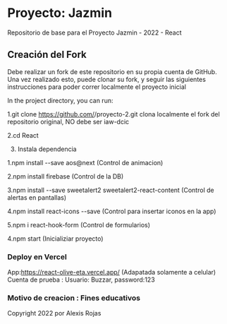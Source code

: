 # Proyecto: Jazmin 

Repositorio de base para el Proyecto Jazmin - 2022 - React

## Creación del Fork
Debe realizar un fork de este repositorio en su propia cuenta de GitHub. Una vez realizado esto, puede clonar su fork, y seguir las siguientes instrucciones para poder correr localmente el proyecto inicial 

In the project directory, you can run:

1.git clone https://github.com/<UsuarioGitHub>/proyecto-2.git clona localmente el fork del repositorio original, <UsuarioGitHub> NO debe ser iaw-dcic

2.cd React

3. Instala dependencia
 
  1.npm install --save aos@next (Control de animacion)
 
  2.npm install firebase (Control de la DB)
 
  3.npm install --save sweetalert2 sweetalert2-react-content (Control de alertas en pantallas)
 
  4.npm install react-icons --save (Control para insertar iconos en la app)
 
  5.npm i react-hook-form (Control de formularios)

4.npm start (Inicializiar proyecto)

### Deploy en Vercel

App:https://react-olive-eta.vercel.app/ (Adapatada solamente a celular)
Cuenta de prueba : Usuario: Buzzar, password:123

### Motivo de creacion : Fines educativos

 
 Copyright 2022 por Alexis Rojas
